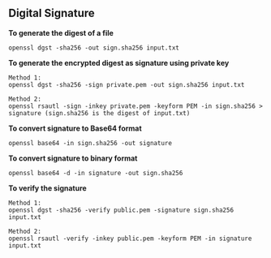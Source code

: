 ## Digital Signature

**To generate the digest of a file**

``openssl dgst -sha256 -out sign.sha256 input.txt``

**To generate the encrypted digest as signature using private key**

```
Method 1:
openssl dgst -sha256 -sign private.pem -out sign.sha256 input.txt
```

```
Method 2: 
openssl rsautl -sign -inkey private.pem -keyform PEM -in sign.sha256 > signature (sign.sha256 is the digest of input.txt)
```

**To convert signature to Base64 format**

``openssl base64 -in sign.sha256 -out signature``

**To convert signature to binary format**

``openssl base64 -d -in signature -out sign.sha256``

**To verify the signature**

```
Method 1: 
openssl dgst -sha256 -verify public.pem -signature sign.sha256 input.txt
```
```
Method 2: 
openssl rsautl -verify -inkey public.pem -keyform PEM -in signature input.txt
```
